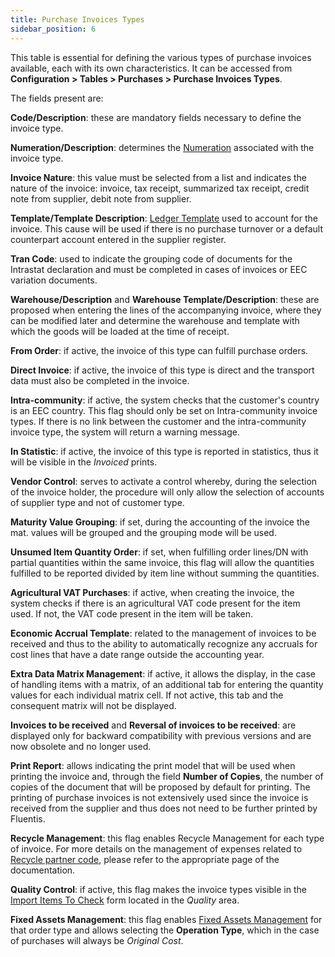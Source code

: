 ```yaml
---
title: Purchase Invoices Types
sidebar_position: 6
---
```


This table is essential for defining the various types of purchase invoices available, each with its own characteristics. It can be accessed from **Configuration > Tables > Purchases > Purchase Invoices Types**.    

The fields present are:

**Code/Description**: these are mandatory fields necessary to define the invoice type.

**Numeration/Description**: determines the [Numeration](/docs/configurations/tables/fluentis-numerations) associated with the invoice type.

**Invoice Nature**: this value must be selected from a list and indicates the nature of the invoice: invoice, tax receipt, summarized tax receipt, credit note from supplier, debit note from supplier.

**Template/Template Description**: [Ledger Template](/docs/configurations/tables/finance/ledger-records-templates/search-ledger-records-templates) used to account for the invoice. This cause will be used if there is no purchase turnover or a default counterpart account entered in the supplier register.

**Tran Code**: used to indicate the grouping code of documents for the Intrastat declaration and must be completed in cases of invoices or EEC variation documents.

**Warehouse/Description** and **Warehouse Template/Description**: these are proposed when entering the lines of the accompanying invoice, where they can be modified later and determine the warehouse and template with which the goods will be loaded at the time of receipt.

**From Order**: if active, the invoice of this type can fulfill purchase orders.

**Direct Invoice**: if active, the invoice of this type is direct and the transport data must also be completed in the invoice.

**Intra-community**: if active, the system checks that the customer's country is an EEC country. This flag should only be set on Intra-community invoice types. If there is no link between the customer and the intra-community invoice type, the system will return a warning message.

**In Statistic**: if active, the invoice of this type is reported in statistics, thus it will be visible in the *Invoiced* prints.

**Vendor Control**: serves to activate a control whereby, during the selection of the invoice holder, the procedure will only allow the selection of accounts of supplier type and not of customer type.

**Maturity Value Grouping**: if set, during the accounting of the invoice the mat. values will be grouped and the grouping mode will be used.

**Unsumed Item Quantity Order**: if set, when fulfilling order lines/DN with partial quantities within the same invoice, this flag will allow the quantities fulfilled to be reported divided by item line without summing the quantities.

**Agricultural VAT Purchases**: if active, when creating the invoice, the system checks if there is an agricultural VAT code present for the item used. If not, the VAT code present in the item will be taken.

**Economic Accrual Template**: related to the management of invoices to be received and thus to the ability to automatically recognize any accruals for cost lines that have a date range outside the accounting year.

**Extra Data Matrix Management**: if active, it allows the display, in the case of handling items with a matrix, of an additional tab for entering the quantity values for each individual matrix cell. If not active, this tab and the consequent matrix will not be displayed.

**Invoices to be received** and **Reversal of invoices to be received**: are displayed only for backward compatibility with previous versions and are now obsolete and no longer used.

**Print Report**: allows indicating the print model that will be used when printing the invoice and, through the field **Number of Copies**, the number of copies of the document that will be proposed by default for printing. The printing of purchase invoices is not extensively used since the invoice is received from the supplier and thus does not need to be further printed by Fluentis.

**Recycle Management**: this flag enables Recycle Management for each type of invoice. For more details on the management of expenses related to [Recycle partner code](/docs/sales/sales-flow/conai), please refer to the appropriate page of the documentation.

**Quality Control**: if active, this flag makes the invoice types visible in the [Import Items To Check](/docs/quality/item-control/items-control/item-control-import/) form located in the *Quality* area.

**Fixed Assets Management**: this flag enables [Fixed Assets Management](/docs/finance-area/fixed-assets/general-overview) for that order type and allows selecting the **Operation Type**, which in the case of purchases will always be *Original Cost*.